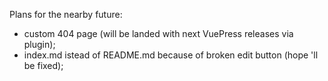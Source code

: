 Plans for the nearby future:

- custom 404 page (will be landed with next VuePress releases via plugin);
- index.md istead of README.md because of broken edit button (hope 'll be fixed);